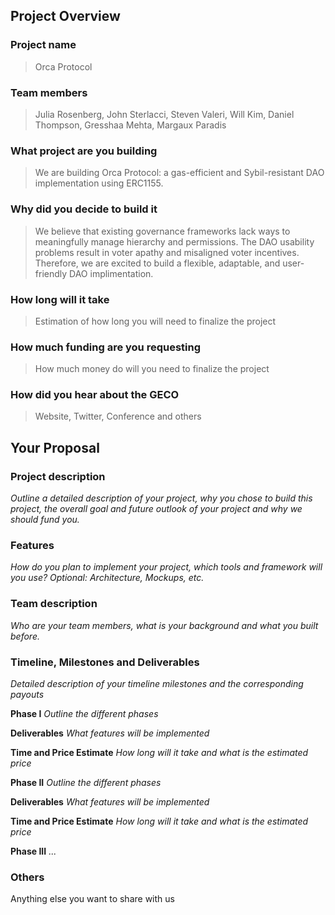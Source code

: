 ## Project Overview

### Project name
> Orca Protocol
### Team members 
> Julia Rosenberg, John Sterlacci, Steven Valeri, Will Kim, Daniel Thompson, Gresshaa Mehta, Margaux Paradis
### What project are you building 
> We are building Orca Protocol: a gas-efficient and Sybil-resistant DAO implementation using ERC1155.
### Why did you decide to build it 
> We believe that existing governance frameworks lack ways to meaningfully manage hierarchy and permissions. The DAO usability problems result in voter apathy and misaligned voter incentives. Therefore, we are excited to build a flexible, adaptable, and user-friendly DAO implimentation.   
### How long will it take 
> Estimation of how long you will need to finalize the project
### How much funding are you requesting  
> How much money do will you need to finalize the project
### How did you hear about the GECO
> Website, Twitter, Conference and others

## Your Proposal 
### Project description
_Outline a detailed description of your project, why you chose to build this project, the overall goal and future outlook of your project and why we should fund you._
### Features
_How do you plan to implement your project, which tools and framework will you use? Optional: Architecture, Mockups, etc._
### Team description
_Who are your team members, what is your background and what you built before._
### Timeline, Milestones and Deliverables
_Detailed description of your timeline milestones and the corresponding payouts_

**Phase I**  			_Outline the different phases_

**Deliverables** 			_What features will be implemented_

**Time and Price Estimate**	_How long will it take and what is the estimated price_

**Phase II**  			_Outline the different phases_

**Deliverables** 			_What features will be implemented_

**Time and Price Estimate**	_How long will it take and what is the estimated price_

**Phase III**  			_..._


### Others	 
Anything else you want to share with us
